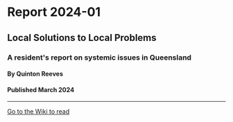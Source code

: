# Report 2024-01
## Local Solutions to Local Problems
### A resident's report on systemic issues in Queensland
#### By Quinton Reeves
#### Published March 2024
---
[Go to the Wiki to read](https://github.com/fixqld/report-2024-01/wiki)
